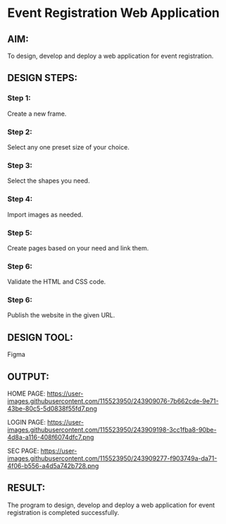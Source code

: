 # Event Registration Web Application

## AIM:
To design, develop and deploy a web application for event registration.

## DESIGN STEPS:

### Step 1:
Create a new frame.

### Step 2:
Select any one preset size of your choice.

### Step 3:
Select the shapes you need.

### Step 4:
Import images as needed.

### Step 5:
Create pages based on your need and link them.

### Step 6:

Validate the HTML and CSS code.

### Step 6:

Publish the website in the given URL.

## DESIGN TOOL:
Figma

## OUTPUT:
HOME PAGE:
https://user-images.githubusercontent.com/115523950/243909076-7b662cde-9e71-43be-80c5-5d0838f55fd7.png

LOGIN PAGE:
https://user-images.githubusercontent.com/115523950/243909198-3cc1fba8-90be-4d8a-a116-408f6074dfc7.png

SEC PAGE:
https://user-images.githubusercontent.com/115523950/243909277-f903749a-da71-4f06-b556-a4d5a742b728.png

## RESULT:
The program to design, develop and deploy a web application for event registration is completed successfully.
